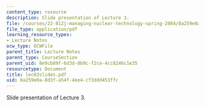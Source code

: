```yaml
---
content_type: resource
description: Slide presentation of Lecture 3.
file: /courses/22-812j-managing-nuclear-technology-spring-2004/8a259e0a8d3fa54f4ee4cf3ddd453ffc_lec03slides.pdf
file_type: application/pdf
learning_resource_types:
- Lecture Notes
ocw_type: OCWFile
parent_title: Lecture Notes
parent_type: CourseSection
parent_uid: 8e9cb89f-6d3d-0b9c-f2ce-4cc8246c1e35
resourcetype: Document
title: lec03slides.pdf
uid: 8a259e0a-8d3f-a54f-4ee4-cf3ddd453ffc
---
```

Slide presentation of Lecture 3.


